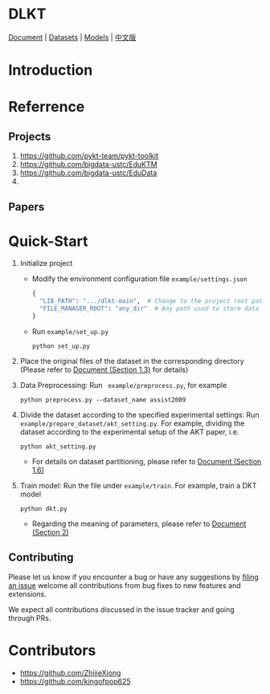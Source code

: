 # DLKT

[Document] | [Datasets] | [Models] | [中文版]

[Document]: DOC.md
[Datasets]: KT_DATASETS.md
[Models]: MODELS.md
[中文版]: README_CN.md

# Introduction



# Referrence

## Projects

1. https://github.com/pykt-team/pykt-toolkit
2. https://github.com/bigdata-ustc/EduKTM
3. https://github.com/bigdata-ustc/EduData
4. 

## Papers



# Quick-Start

1. Initialize project

   - Modify the environment configuration file `example/settings.json`

     ```python
     {
       "LIB_PATH": ".../dlkt-main",  # Change to the project root path
       "FILE_MANAGER_ROOT": "any_dir"  # Any path used to store data and models
     }
     ```

   - Run `example/set_up.py`

     ```shell
     python set_up.py
     ```

2. Place the original files of the dataset in the corresponding directory (Please refer to [Document (Section 1.3)](DOC.md) for details)

3. Data Preprocessing: Run ` example/preprocess.py`, for example

   ```shell
   python preprocess.py --dataset_name assist2009
   ```

4. Divide the dataset according to the specified experimental settings: Run `example/prepare_dataset/akt_setting.py`. For example, dividing the dataset according to the experimental setup of the AKT paper, i.e. 

   ```shell
   python akt_setting.py
   ```

   - For details on dataset partitioning, please refer to [Document (Section 1.6)](DOC.md)

5. Train model: Run the file under `example/train`. For example, train a DKT model

   ```shell
   python dkt.py
   ```

   - Regarding the meaning of parameters, please refer to [Document (Section 2)](Doc.md)

## Contributing

Please let us know if you encounter a bug or have any suggestions by [filing an issue](https://github.com/ZhijieXiong/dlkt/issuesWe) welcome all contributions from bug fixes to new features and extensions.

We expect all contributions discussed in the issue tracker and going through PRs.

# Contributors

- https://github.com/ZhijieXiong
- https://github.com/kingofpop625
